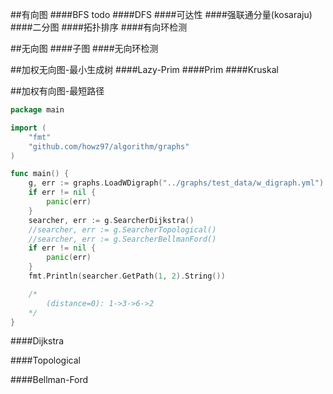 ##有向图
####BFS
todo
####DFS
####可达性
####强联通分量(kosaraju)
####二分图
####拓扑排序
####有向环检测

##无向图
####子图
####无向环检测

##加权无向图-最小生成树
####Lazy-Prim
####Prim
####Kruskal

##加权有向图-最短路径
```go
package main

import (
	"fmt"
	"github.com/howz97/algorithm/graphs"
)

func main() {
	g, err := graphs.LoadWDigraph("../graphs/test_data/w_digraph.yml")
	if err != nil {
		panic(err)
	}
	searcher, err := g.SearcherDijkstra()
	//searcher, err := g.SearcherTopological()
	//searcher, err := g.SearcherBellmanFord()
	if err != nil {
		panic(err)
	}
	fmt.Println(searcher.GetPath(1, 2).String())

	/*
		(distance=0): 1->3->6->2
	*/
}
```
####Dijkstra

####Topological

####Bellman-Ford